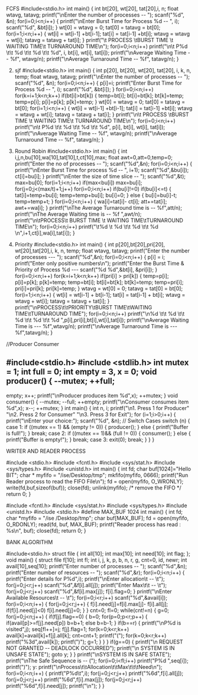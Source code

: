FCFS
  #include<stdio.h>
int main()
{
int bt[20], wt[20], tat[20],i, n; float wtavg, tatavg;
printf("\nEnter the number of processes -- ");
scanf("%d", &n);
for(i=0;i<n;i++)
{
printf("\nEnter Burst Time for Process %d -- ", i);
scanf("%d", &bt[i]);
}
wt[0] = wtavg = 0;
tat[0] = tatavg = bt[0];
for(i=1;i<n;i++)
{
wt[i] = wt[i-1] +bt[i-1];
tat[i] = tat[i-1] +bt[i];
wtavg = wtavg + wt[i];
tatavg = tatavg + tat[i];
}
printf("\t PROCESS \tBURST TIME \t WAITING TIME\t TURNAROUND TIME\n");
for(i=0;i<n;i++)
printf("\n\t P%d \t\t %d \t\t %d \t\t %d", i, bt[i], wt[i], tat[i]);
printf("\nAverage Waiting Time -- %f", wtavg/n);
printf("\nAverage Turnaround Time -- %f", tatavg/n);
}



2) sjf
   #include<stdio.h>
int main()
{
int p[20], bt[20], wt[20], tat[20], i, k, n, temp;
float wtavg, tatavg;
printf("\nEnter the number of processes -- ");
scanf("%d", &n);
for(i=0;i<n;i++)
{
p[i]=i;
printf("Enter Burst Time for Process %d -- ", i);
scanf("%d", &bt[i]);
}
for(i=0;i<n;i++)
for(k=i+1;k<n;k++)
if(bt[i]>bt[k])
{
temp=bt[i];
bt[i]=bt[k];
bt[k]=temp;
temp=p[i];
p[i]=p[k];
p[k]=temp;
}
wt[0] = wtavg = 0;
tat[0] = tatavg = bt[0];
for(i=1;i<n;i++)
{
wt[i] = wt[i-1] +bt[i-1];
tat[i] = tat[i-1] +bt[i];
wtavg = wtavg + wt[i];
tatavg = tatavg + tat[i];
}
printf("\n\t PROCESS \tBURST TIME \t WAITING TIME\t TURNAROUND TIME\n");
for(i=0;i<n;i++)
printf("\n\t P%d \t\t %d \t\t %d \t\t %d", p[i], bt[i], wt[i], tat[i]);
printf("\nAverage Waiting Time -- %f", wtavg/n);
printf("\nAverage Turnaround Time -- %f", tatavg/n);
}


3) Round Robin
   #include<stdio.h>
int main()
{
int i,j,n,bu[10],wa[10],tat[10],t,ct[10],max;
float awt=0,att=0,temp=0;
printf("Enter the no of processes -- ");
scanf("%d",&n);
for(i=0;i<n;i++)
{
printf("\nEnter Burst Time for process %d -- ", i+1);
scanf("%d",&bu[i]);
ct[i]=bu[i];
}
printf("\nEnter the size of time slice -- ");
scanf("%d",&t);
max=bu[0];
for(i=1;i<n;i++)
if(max<bu[i]) max=bu[i];
for(j=0;j<(max/t)+1;j++)
for(i=0;i<n;i++)
if(bu[i]!=0)
if(bu[i]<=t)
{
tat[i]=temp+bu[i];
temp=temp+bu[i];
bu[i]=0;
}
else
{
bu[i]=bu[i]-t;
temp=temp+t;
}
for(i=0;i<n;i++)
{
wa[i]=tat[i]-
ct[i];
att+=tat[i];
awt+=wa[i];
}
printf("\nThe Average Turnaround time is -- %f",att/n);
printf("\nThe Average Waiting time is -- %f ",awt/n);
printf("\n\tPROCESS\t BURST TIME \t WAITING TIME\tTURNAROUND TIME\n");
for(i=0;i<n;i++)
printf("\t%d \t %d \t\t %d \t\t %d \n",i+1,ct[i],wa[i],tat[i]);
}




4)  Priority
   #include<stdio.h>
int main()
{
int p[20],bt[20],pri[20], wt[20],tat[20],i, k, n, temp;
float wtavg, tatavg;
printf("Enter the number of processes --- ");
scanf("%d",&n);
for(i=0;i<n;i++)
{
p[i] = i;
printf("Enter only positive numbers\n");
printf("Enter the Burst Time & Priority of Process %d ---
scanf("%d %d",&bt[i], &pri[i]);
}
for(i=0;i<n;i++)
for(k=i+1;k<n;k++)
if(pri[i] > pri[k])
{
temp=p[i];
p[i]=p[k];
p[k]=temp;
temp=bt[i];
bt[i]=bt[k];
bt[k]=temp;
temp=pri[i];
pri[i]=pri[k];
pri[k]=temp;
}
wtavg = wt[0] = 0;
tatavg = tat[0] = bt[0];
for(i=1;i<n;i++)
{
wt[i] = wt[i-1] + bt[i-1];
tat[i] = tat[i-1] + bt[i];
wtavg = wtavg + wt[i];
tatavg = tatavg + tat[i];
}
printf("\nPROCESS\t\tPRIORITY\tBURST TIME\tWAITING TIME\tTURNAROUND TIME");
for(i=0;i<n;i++)
printf("\n%d \t\t %d \t\t %d \t\t %d \t\t %d ",p[i],pri[i],bt[i],wt[i],tat[i]);
printf("\nAverage Waiting Time is --- %f",wtavg/n);
printf("\nAverage Turnaround Time is --- %f",tatavg/n);
}




//Producer Consumer

#include<stdio.h>
#include <stdlib.h>
int mutex = 1;
int full = 0;
int empty = 3, x = 0;
void producer()
{
--mutex;
++full;
--
empty;
x++;
printf("\nProducer produces item %d",x);
++mutex;
}
void consumer()
{
--mutex;
--full;
++empty;
printf("\nConsumer consumes item %d",x);
x--;
++mutex;
}
int main()
{
int n, i;
printf("\n1. Press 1 for Producer" "\n2. Press 2 for Consumer" "\n3. Press 3 for Exit");
for (i=1;i>0;i++)
{
printf("\nEnter your choice:");
scanf("%d", &n);
// Switch Cases
switch (n)
{
case 1:
if ((mutex == 1) && (empty != 0))
{
producer();
}
else
{
printf("Buffer is full!");
}
break;
case 2:
if ((mutex == 1)&& (full != 0))
{
consumer();
}
else
{
printf("Buffer is empty!");
}
break;
case 3:
exit(0);
break;
}
}
}



WRITER AND READER PROCESS


#include <stdio.h>
#include <fcntl.h>
#include <sys/stat.h>
#include <sys/types.h>
#include <unistd.h>
int main()
{
int fd;
char buf[1024]="Hello BIT";
char * myfifo = "/ise/Desktop/tmp";
mkfifo(myfifo, 0666);
printf("Run Reader process to read the FIFO File\n");
fd = open(myfifo, O_WRONLY);
write(fd,buf,sizeof(buf));
close(fd);
unlink(myfifo); /* remove the FIFO */
return 0;
}

#include <fcntl.h>
#include <sys/stat.h>
#include <sys/types.h>
#include <unistd.h>
#include <stdio.h>
#define MAX_BUF 1024
int main()
{
int fd;
char *myfifo = "/ise /Desktop/tmp";
char buf[MAX_BUF];
fd = open(myfifo, O_RDONLY);
read(fd, buf, MAX_BUF);
printf("Reader process has read : %s\n", buf);
close(fd);
return 0;
}




BANK ALGORITHM

#include<stdio.h>
struct file
{
int all[10];
int max[10];
int need[10];
int flag;
};
void main()
{
struct file f[10];
int fl;
int i, j, k, p, b, n, r, g, cnt=0, id, newr;
int avail[10],seq[10];
printf("Enter number of processes -- ");
scanf("%d",&n);
printf("Enter number of resources -- ");
scanf("%d",&r);
for(i=0;i<n;i++)
{
printf("Enter details for P%d",i);
printf("\nEnter allocation\t -- \t");
for(j=0;j<r;j++)
scanf("%d",&f[i].all[j]);
printf("Enter Max\t\t -- \t");
for(j=0;j<r;j++)
scanf("%d",&f[i].max[j]);
f[i].flag=0;
}
printf("\nEnter Available Resources\t -- \t");
for(i=0;i<r;i++)
scanf("%d",&avail[i]);
for(i=0;i<n;i++)
{
for(j=0;j<r;j++)
{
f[i].need[j]=f[i].max[j]-
f[i].all[j]; if(f[i].need[j]<0)
f[i].need[j]=0;
}
}
cnt=0;
fl=0;
while(cnt!=n)
{
g=0;
for(j=0;j<n;j++)
{
if(f[j].flag==0)
{
b=0;
for(p=0;p<r;p++)
{
if(avail[p]>=f[j].need[p]) b=b+1;
else
b=b-1;
}
if(b==r)
{
printf("\nP%d is visited",j);
seq[fl++]=j;
f[j].flag=1;
for(k=0;k<r;k++)
avail[k]=avail[k]+f[j].all[k];
cnt=cnt+1;
printf("(");
for(k=0;k<r;k++)
printf("%3d",avail[k]);
printf(")");
g=1;
}
}
}
if(g==0)
{
printf("\n REQUEST NOT GRANTED -- DEADLOCK OCCURRED");
printf("\n SYSTEM IS IN UNSAFE STATE");
goto y;
}
}
printf("\nSYSTEM IS IN SAFE STATE");
printf("\nThe Safe Sequence is -- (");
for(i=0;i<fl;i++)
printf("P%d ",seq[i]);
printf(")");
y: printf("\nProcess\t\tAllocation\t\tMax\t\t\tNeed\n");
for(i=0;i<n;i++)
{
printf("P%d\t",i);
for(j=0;j<r;j++)
printf("%6d",f[i].all[j]);
for(j=0;j<r;j++)
printf("%6d",f[i].max[j]);
for(j=0;j<r;j++)
printf("%6d",f[i].need[j]);
printf("\n");
}
}




